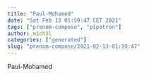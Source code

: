 ```yaml
---
title: "Paul-Mohamed"
date: "Sat Feb 13 01:59:47 CET 2021"
tags: ["prenom-compose", "pipotron"]
author: m1ch3l
categories: ["generated"]
slug: "prenom-compose/2021-02-13-01:59:47"
---
```


Paul-Mohamed
